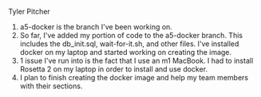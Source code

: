 Tyler Pitcher
1. a5-docker is the branch I've been working on.
2. So far, I've added my portion of code to the a5-docker branch. This includes the db_init.sql, wait-for-it.sh, and other files. I've installed docker on my laptop and started working on creating the image.
3. 1 issue I've run into is the fact that I use an m1 MacBook. I had to install Rosetta 2 on my laptop in order to install and use docker.
4. I plan to finish creating the docker image and help my team members with their sections.
